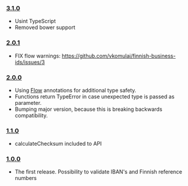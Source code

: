 ### [3.1.0](https://github.com/vkomulai/finnish-business-utils/releases/tag/v3.1.0)

- Usint TypeScript
- Removed bower support

### [2.0.1](https://github.com/vkomulai/finnish-business-utils/releases/tag/v2.0.1)

- FIX flow warnings: https://github.com/vkomulai/finnish-business-ids/issues/3

### [2.0.0](https://github.com/vkomulai/finnish-business-utils/releases/tag/v2.0.0)

- Using [Flow](https://flowtype.org/) annotations for additional type safety.
- Functions return TypeError in case unexpected type is passed as parameter.
- Bumping major version, because this is breaking backwards compatibility.

### [1.1.0](https://github.com/vkomulai/finnish-business-utils/releases/tag/v1.1.0)

- calculateChecksum included to API

### [1.0.0](https://github.com/vkomulai/finnish-business-utils/releases/tag/v1.0.0)

- The first release. Possibility to validate IBAN's and Finnish reference numbers

